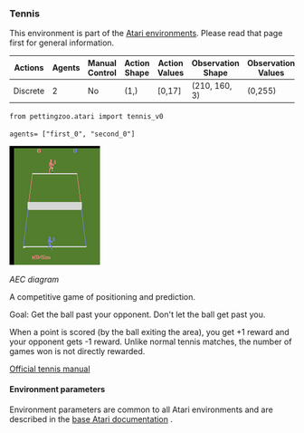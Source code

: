 
### Tennis

This environment is part of the [Atari environments](../atari). Please read that page first for general information.

| Actions | Agents  | Manual Control | Action Shape | Action Values | Observation Shape | Observation Values |
|---------|---------|----------------|--------------|---------------|-------------------|--------------------|
| Discrete  | 2 | No      | (1,)    | [0,17]         | (210, 160, 3)         | (0,255)            |

`from pettingzoo.atari import tennis_v0`

`agents= ["first_0", "second_0"]`

![tennis gif](atari_tennis.gif)

*AEC diagram*

A competitive game of positioning and prediction.

Goal: Get the ball past your opponent. Don't let the ball get past you.

When a point is scored (by the ball exiting the area), you get +1 reward and your opponent gets -1 reward. Unlike normal tennis matches, the number of games won is not directly rewarded.

[Official tennis manual](https://atariage.com/manual_html_page.php?SoftwareLabelID=555)

#### Environment parameters

Environment parameters are common to all Atari environments and are described in the [base Atari documentation](../atari) .

